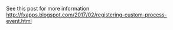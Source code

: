 See this post for more information http://fxapps.blogspot.com/2017/02/registering-custom-process-event.html
